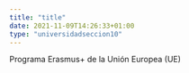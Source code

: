 ```yaml
---
title: "title"
date: 2021-11-09T14:26:33+01:00
type: "universidadseccion10"
---
```

Programa Erasmus+ de la Unión Europea (UE)